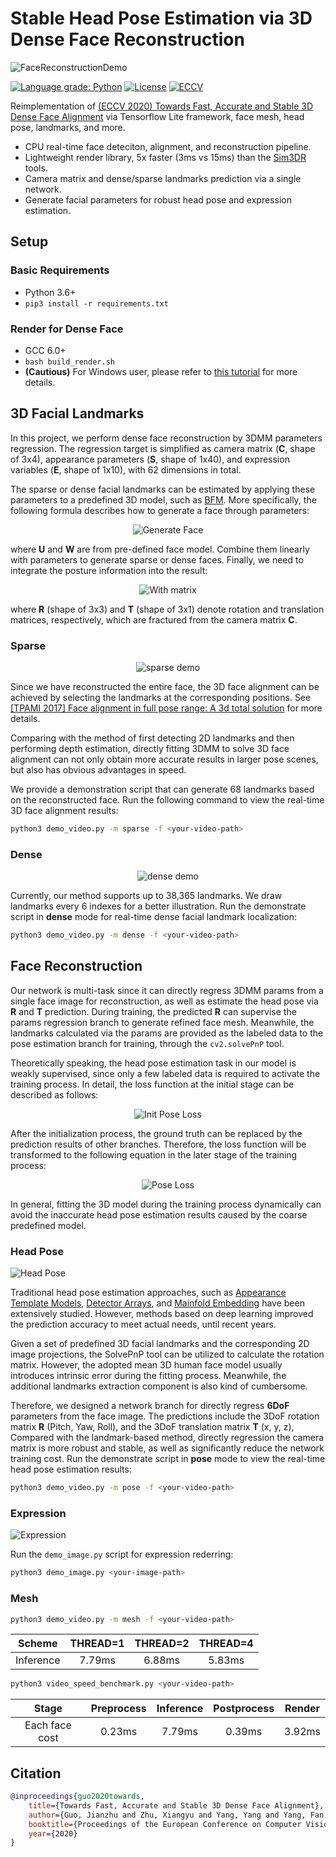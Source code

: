 # Stable Head Pose Estimation via 3D Dense Face Reconstruction

![FaceReconstructionDemo](https://s3.ax1x.com/2021/01/06/sZVyhq.gif)

[![Language grade: Python](https://img.shields.io/lgtm/grade/python/g/1996scarlet/Dense-Head-Pose-Estimation.svg?logo=lgtm&logoWidth=18)](https://lgtm.com/projects/g/1996scarlet/Dense-Head-Pose-Estimation/context:python)
[![License](https://badgen.net/github/license/1996scarlet/Dense-Head-Pose-Estimation)](LICENSE)
[![ECCV](https://badgen.net/badge/ECCV/2020/red)](https://www.ecva.net/papers/eccv_2020/papers_ECCV/html/3162_ECCV_2020_paper.php)

Reimplementation of [(ECCV 2020) Towards Fast, Accurate and Stable 3D Dense Face Alignment](https://github.com/cleardusk/3DDFA_V2) via Tensorflow Lite framework, face mesh, head pose, landmarks, and more.

* CPU real-time face deteciton, alignment, and reconstruction pipeline.
* Lightweight render library, 5x faster (3ms vs 15ms) than the [Sim3DR](https://github.com/cleardusk/3DDFA_V2/tree/master/Sim3DR) tools.
* Camera matrix and dense/sparse landmarks prediction via a single network.
* Generate facial parameters for robust head pose and expression estimation.

## Setup

### Basic Requirements

* Python 3.6+
* `pip3 install -r requirements.txt`

### Render for Dense Face

* GCC 6.0+
* `bash build_render.sh`
* **(Cautious)** For Windows user, please refer to [this tutorial](https://stackoverflow.com/questions/1130479/how-to-build-a-dll-from-the-command-line-in-windows-using-msvc) for more details.

## 3D Facial Landmarks

In this project, we perform dense face reconstruction by 3DMM parameters regression.
The regression target is simplified as camera matrix (**C**, shape of 3x4), appearance parameters (**S**, shape of 1x40), and expression variables (**E**, shape of 1x10), with 62 dimensions in total.

The sparse or dense facial landmarks can be estimated by applying these parameters to a predefined 3D model, such as [BFM](https://faces.dmi.unibas.ch/bfm/main.php?nav=1-1-0&id=details).
More specifically, the following formula describes how to generate a face through parameters:

<p align="center">
  <img alt="Generate Face" src="https://latex.codecogs.com/svg.latex?F=U_{base}+S\cdot%20W_{shp}+E\cdot%20W_{exp}">
</p>

where **U** and **W** are from pre-defined face model.
Combine them linearly with parameters to generate sparse or dense faces.
Finally, we need to integrate the posture information into the result:

<p align="center">
  <img alt="With matrix" src="https://latex.codecogs.com/svg.latex?F=R\cdot%20F+T">
</p>

where **R** (shape of 3x3) and **T** (shape of 3x1) denote rotation and translation matrices, respectively, which are fractured from the camera matrix **C**.

### Sparse

<p align="center">
  <img alt="sparse demo" src="https://s3.ax1x.com/2021/01/10/slO9je.gif">
</p>

Since we have reconstructed the entire face, the 3D face alignment can be achieved by selecting the landmarks at the corresponding positions. See [[TPAMI 2017] Face alignment in full pose range: A 3d total solution](https://arxiv.org/abs/1804.01005) for more details.

Comparing with the method of first detecting 2D landmarks and then performing depth estimation, directly fitting 3DMM to solve 3D face alignment can not only obtain more accurate results in larger pose scenes, but also has obvious advantages in speed.

We provide a demonstration script that can generate 68 landmarks based on the reconstructed face. Run the following command to view the real-time 3D face alignment results:

``` bash
python3 demo_video.py -m sparse -f <your-video-path>
```

### Dense

<p align="center">
  <img alt="dense demo" src="https://s3.ax1x.com/2021/01/09/sQ01VP.gif">
</p>

Currently, our method supports up to 38,365 landmarks.
We draw landmarks every 6 indexes for a better illustration.
Run the demonstrate script in **dense** mode for real-time dense facial landmark localization:

``` bash
python3 demo_video.py -m dense -f <your-video-path>
```

## Face Reconstruction

Our network is multi-task since it can directly regress 3DMM params from a single face image for reconstruction, as well as estimate the head pose via **R** and **T** prediction.
During training, the predicted **R** can supervise the params regression branch to generate refined face mesh.
Meanwhile, the landmarks calculated via the params are provided as the labeled data to the pose estimation branch for training, through the `cv2.solvePnP` tool.

Theoretically speaking, the head pose estimation task in our model is weakly supervised, since only a few labeled data is required to activate the training process.
In detail, the loss function at the initial stage can be described as follows:

<p align="center">
  <img alt="Init Pose Loss" src="https://latex.codecogs.com/svg.latex?L_{pose}=L_{2}(R_{gt},R_{pose})+L_{2}(R_{gt},R_{params})">
</p>

After the initialization process, the ground truth can be replaced by the prediction results of other branches.
Therefore, the loss function will be transformed to the following equation in the later stage of the training process:

<p align="center">
  <img alt="Pose Loss" src="https://latex.codecogs.com/svg.latex?L_{pose}=2\cdot%20L_{2}(R_{params},R_{pose})">
</p>

In general, fitting the 3D model during the training process dynamically can avoid the inaccurate head pose estimation results caused by the coarse predefined model.

### Head Pose

![Head Pose](https://s3.ax1x.com/2021/01/14/sdfSJI.gif)

Traditional head pose estimation approaches, such as [Appearance Template Models](https://www.researchgate.net/publication/2427763_Face_Recognition_by_Support_Vector_Machines), [Detector Arrays](https://ieeexplore.ieee.org/document/609310), and [Mainfold Embedding](https://ieeexplore.ieee.org/document/4270305) have been extensively studied.
However, methods based on deep learning improved the prediction accuracy to meet actual needs, until recent years.

Given a set of predefined 3D facial landmarks and the corresponding 2D image projections, the SolvePnP tool can be utilized to calculate the rotation matrix.
However, the adopted mean 3D human face model usually introduces intrinsic error during the fitting process.
Meanwhile, the additional landmarks extraction component is also kind of cumbersome.

Therefore, we designed a network branch for directly regress **6DoF** parameters from the face image.
The predictions include the 3DoF rotation matrix **R** (Pitch, Yaw, Roll), and the 3DoF translation matrix **T** (x, y, z),
Compared with the landmark-based method, directly regression the camera matrix is more robust and stable, as well as significantly reduce the network training cost.
Run the demonstrate script in **pose** mode to view the real-time head pose estimation results:

<!-- 6DoF

| Method | Yaw | Pitch | Roll | MAE |
| :-: | :-: | :-: | :-: | :-: |
| 3DDFA_V1  | 0.23ms  | 7.79ms | 0.39ms | 3.92ms |
| 3DDFA_V2  | 0.23ms  | 7.79ms | 0.39ms | 3.92ms |
| FSA-Net  | 0.23ms  | 7.79ms | 0.39ms | 3.92ms |
| Ours  | 0.23ms  | 7.79ms | 0.39ms | 3.92ms | -->

``` bash
python3 demo_video.py -m pose -f <your-video-path>
```

### Expression

![Expression](https://s3.ax1x.com/2021/01/06/sZV0BQ.jpg)

<!-- As

由于我们的方法能够预测稠密的人脸特征点以及姿态信息,

因此也可以进行粗略的表情估计, -->

Run the `demo_image.py` script for expression rederring:

``` bash
python3 demo_image.py <your-image-path>
```

### Mesh

``` bash
python3 demo_video.py -m mesh -f <your-video-path>
```

| Scheme | THREAD=1 | THREAD=2 | THREAD=4 |
| :-: | :-: | :-: | :-: |
| Inference  | 7.79ms  | 6.88ms | 5.83ms |

``` bash
python3 video_speed_benchmark.py <your-video-path>
```

| Stage | Preprocess | Inference | Postprocess | Render |
| :-: | :-: | :-: | :-: | :-: |
| Each face cost  | 0.23ms  | 7.79ms | 0.39ms | 3.92ms |

## Citation

``` bibtex
@inproceedings{guo2020towards,
    title={Towards Fast, Accurate and Stable 3D Dense Face Alignment},
    author={Guo, Jianzhu and Zhu, Xiangyu and Yang, Yang and Yang, Fan and Lei, Zhen and Li, Stan Z},
    booktitle={Proceedings of the European Conference on Computer Vision (ECCV)},
    year={2020}
}
```
